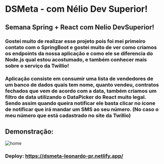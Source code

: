 # DSMeta - com Nélio Dev Superior!

## Semana Spring + React com Nelio DevSuperior!

### Gostei muito de realizar esse projeto pois foi mei primeiro contato com o SpringBoot e gostei muito de ver como criamos os endpoints da nossa aplicação e como ele se diferencia do Node.js qual estou acostumado, e também conhecer mais sobre o serviço da Twillio!

### Aplicação consiste em consumir uma lista de vendedores de um banco de dados quais tem nome, quanto vendeu, contratos fechados que vem de acordo com a data, também criamos um filtro de data utilizando o DataPicker do React muito legal. Sendo assim quando queira notificar ele basta clicar no ícone de notificar que irá mandar um SMS ao seu número. (No caso o meu número que está cadastrado no site da Twillio)

## Demonstração:

![home](https://user-images.githubusercontent.com/62243365/203324205-a5bb9fea-b21b-4c76-8d86-30b6c5a5dc93.png)

### Deploy: https://dsmeta-leonardo-pr.netlify.app/
